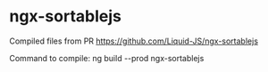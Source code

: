 # ngx-sortablejs
Compiled files from PR https://github.com/Liquid-JS/ngx-sortablejs

Command to compile: ng build --prod ngx-sortablejs
